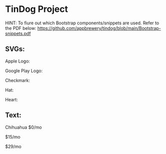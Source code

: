 # TinDog Project

HINT: To fiure out which Bootstrap components/snippets are used. Refer to the PDF below:
https://github.com/appbrewery/tindog/blob/main/Bootstrap-snippets.pdf

## SVGs:

Apple Logo:


Google Play Logo:


Checkmark:

Hat:


Heart:


## Text:












Chihuahua
$0/mo



$15/mo





$29/mo


